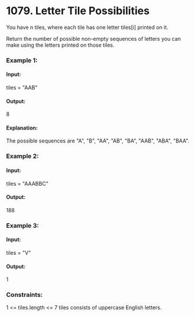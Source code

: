 # 1079. Letter Tile Possibilities
You have n  tiles, where each tile has one letter tiles[i] printed on it.

Return the number of possible non-empty sequences of letters you can make using the letters printed on those tiles.

### Example 1:
#### Input:
tiles = "AAB"
#### Output:
8
#### Explanation:
The possible sequences are "A", "B", "AA", "AB", "BA", "AAB", "ABA", "BAA".

### Example 2:
#### Input:
tiles = "AAABBC"
#### Output: 
188

### Example 3:
#### Input:
tiles = "V"
#### Output:
1
 
### Constraints:
1 <= tiles.length <= 7
tiles consists of uppercase English letters.

